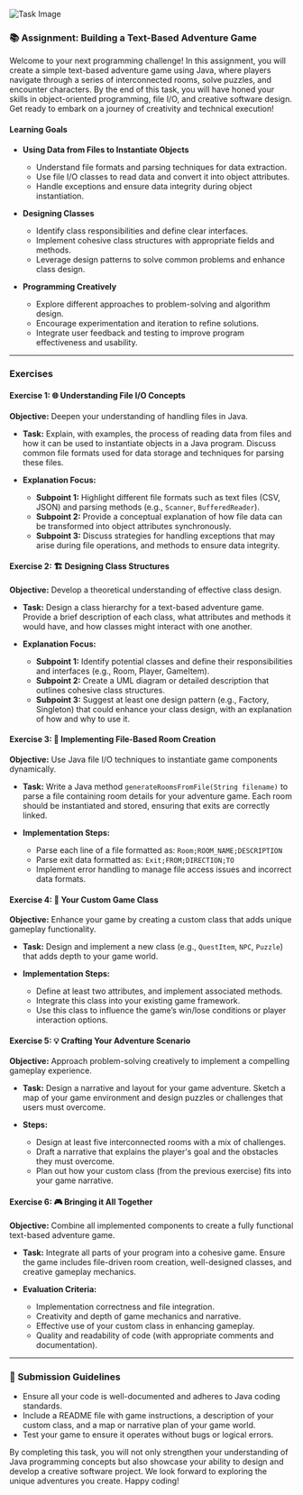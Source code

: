 ![Task Image](https://oaidalleapiprodscus.blob.core.windows.net/private/org-asPC5Skb6EoE1i324HhdGnV1/user-4VyHdJuNDsg3rdcmO7ghXoi2/img-Y8gS5PbHxDS00kaI6qR1mqMS.png?st=2024-11-05T14%3A45%3A52Z&se=2024-11-05T16%3A45%3A52Z&sp=r&sv=2024-08-04&sr=b&rscd=inline&rsct=image/png&skoid=d505667d-d6c1-4a0a-bac7-5c84a87759f8&sktid=a48cca56-e6da-484e-a814-9c849652bcb3&skt=2024-11-05T01%3A03%3A52Z&ske=2024-11-06T01%3A03%3A52Z&sks=b&skv=2024-08-04&sig=Bm9BNqX954kGiwywGHWyw5dB1HEiU7iCMUqBJpdI128%3D)

### 📚 Assignment: Building a Text-Based Adventure Game

Welcome to your next programming challenge! In this assignment, you will create a simple text-based adventure game using Java, where players navigate through a series of interconnected rooms, solve puzzles, and encounter characters. By the end of this task, you will have honed your skills in object-oriented programming, file I/O, and creative software design. Get ready to embark on a journey of creativity and technical execution!

#### Learning Goals

- **Using Data from Files to Instantiate Objects**
  - Understand file formats and parsing techniques for data extraction.
  - Use file I/O classes to read data and convert it into object attributes.
  - Handle exceptions and ensure data integrity during object instantiation.

- **Designing Classes**
  - Identify class responsibilities and define clear interfaces.
  - Implement cohesive class structures with appropriate fields and methods.
  - Leverage design patterns to solve common problems and enhance class design.

- **Programming Creatively**
  - Explore different approaches to problem-solving and algorithm design.
  - Encourage experimentation and iteration to refine solutions.
  - Integrate user feedback and testing to improve program effectiveness and usability.

---

### Exercises

#### Exercise 1: 🌐 Understanding File I/O Concepts

**Objective:** Deepen your understanding of handling files in Java.

- **Task:** Explain, with examples, the process of reading data from files and how it can be used to instantiate objects in a Java program. Discuss common file formats used for data storage and techniques for parsing these files.
  
- **Explanation Focus:**
  - **Subpoint 1:** Highlight different file formats such as text files (CSV, JSON) and parsing methods (e.g., `Scanner`, `BufferedReader`). 
  - **Subpoint 2:** Provide a conceptual explanation of how file data can be transformed into object attributes synchronously.
  - **Subpoint 3:** Discuss strategies for handling exceptions that may arise during file operations, and methods to ensure data integrity.

#### Exercise 2: 🏗️ Designing Class Structures

**Objective:** Develop a theoretical understanding of effective class design.

- **Task:** Design a class hierarchy for a text-based adventure game. Provide a brief description of each class, what attributes and methods it would have, and how classes might interact with one another.

- **Explanation Focus:**
  - **Subpoint 1:** Identify potential classes and define their responsibilities and interfaces (e.g., Room, Player, GameItem).
  - **Subpoint 2:** Create a UML diagram or detailed description that outlines cohesive class structures.
  - **Subpoint 3:** Suggest at least one design pattern (e.g., Factory, Singleton) that could enhance your class design, with an explanation of how and why to use it.

#### Exercise 3: 📜 Implementing File-Based Room Creation

**Objective:** Use Java file I/O techniques to instantiate game components dynamically.

- **Task:** Write a Java method `generateRoomsFromFile(String filename)` to parse a file containing room details for your adventure game. Each room should be instantiated and stored, ensuring that exits are correctly linked.

- **Implementation Steps:**
  - Parse each line of a file formatted as: `Room;ROOM_NAME;DESCRIPTION`
  - Parse exit data formatted as: `Exit;FROM;DIRECTION;TO`
  - Implement error handling to manage file access issues and incorrect data formats.

#### Exercise 4: 💼 Your Custom Game Class

**Objective:** Enhance your game by creating a custom class that adds unique gameplay functionality.

- **Task:** Design and implement a new class (e.g., `QuestItem`, `NPC`, `Puzzle`) that adds depth to your game world.

- **Implementation Steps:**
  - Define at least two attributes, and implement associated methods.
  - Integrate this class into your existing game framework.
  - Use this class to influence the game’s win/lose conditions or player interaction options.

#### Exercise 5: 💡 Crafting Your Adventure Scenario

**Objective:** Approach problem-solving creatively to implement a compelling gameplay experience.

- **Task:** Design a narrative and layout for your game adventure. Sketch a map of your game environment and design puzzles or challenges that users must overcome.

- **Steps:**
  - Design at least five interconnected rooms with a mix of challenges.
  - Draft a narrative that explains the player's goal and the obstacles they must overcome.
  - Plan out how your custom class (from the previous exercise) fits into your game narrative.

#### Exercise 6: 🎮 Bringing it All Together

**Objective:** Combine all implemented components to create a fully functional text-based adventure game.

- **Task:** Integrate all parts of your program into a cohesive game. Ensure the game includes file-driven room creation, well-designed classes, and creative gameplay mechanics.

- **Evaluation Criteria:**
  - Implementation correctness and file integration.
  - Creativity and depth of game mechanics and narrative.
  - Effective use of your custom class in enhancing gameplay.
  - Quality and readability of code (with appropriate comments and documentation).

---

### 🤝 Submission Guidelines

- Ensure all your code is well-documented and adheres to Java coding standards.
- Include a README file with game instructions, a description of your custom class, and a map or narrative plan of your game world.
- Test your game to ensure it operates without bugs or logical errors.

By completing this task, you will not only strengthen your understanding of Java programming concepts but also showcase your ability to design and develop a creative software project. We look forward to exploring the unique adventures you create. Happy coding!